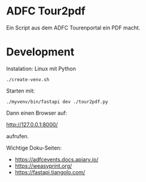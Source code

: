 # ADFC Tour2pdf

Ein Script aus dem ADFC Tourenportal ein PDF macht.

# Development


Instalation: Linux mit Python
```
./create-venv.sh

```

Starten mit:
```
./myvenv/bin/fastapi dev ./tour2pdf.py
```

Dann einen Browser auf:

http://127.0.0.1:8000/

aufrufen.

Wichtige Doku-Seiten:

* https://adfcevents.docs.apiary.io/
* https://weasyprint.org/
* https://fastapi.tiangolo.com/

